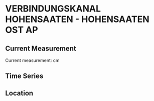 # VERBINDUNGSKANAL HOHENSAATEN - HOHENSAATEN OST AP

## Current Measurement

Current measurement: <Value topic="rivers/pegel-online/VKH/HOHENSAATEN-OST-AP/measurementValue"/> cm

## Time Series

<TimeSeries topic="rivers/pegel-online/VKH/HOHENSAATEN-OST-AP/measurementValue" period="week" />

## Location

<WorldMap>
  <Marker lat="52.87443265893172" lon="14.150973306730455" labelTopic="rivers/pegel-online/VKH/HOHENSAATEN-OST-AP/measurementValue" />
</WorldMap>
